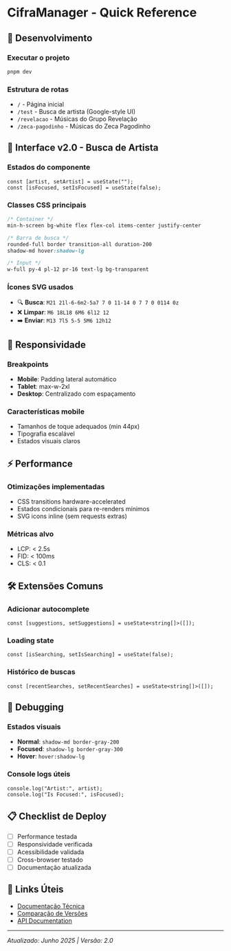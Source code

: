 # CifraManager - Quick Reference

## 🚀 Desenvolvimento

### Executar o projeto

```bash
pnpm dev
```

### Estrutura de rotas

- `/` - Página inicial
- `/test` - Busca de artista (Google-style UI)
- `/revelacao` - Músicas do Grupo Revelação
- `/zeca-pagodinho` - Músicas do Zeca Pagodinho

## 🎨 Interface v2.0 - Busca de Artista

### Estados do componente

```tsx
const [artist, setArtist] = useState("");
const [isFocused, setIsFocused] = useState(false);
```

### Classes CSS principais

```css
/* Container */
min-h-screen bg-white flex flex-col items-center justify-center

/* Barra de busca */
rounded-full border transition-all duration-200
shadow-md hover:shadow-lg

/* Input */
w-full py-4 pl-12 pr-16 text-lg bg-transparent
```

### Ícones SVG usados

- 🔍 **Busca**: `M21 21l-6-6m2-5a7 7 0 11-14 0 7 7 0 0114 0z`
- ❌ **Limpar**: `M6 18L18 6M6 6l12 12`
- ➡️ **Enviar**: `M13 7l5 5-5 5M6 12h12`

## 📱 Responsividade

### Breakpoints

- **Mobile**: Padding lateral automático
- **Tablet**: max-w-2xl
- **Desktop**: Centralizado com espaçamento

### Características mobile

- Tamanhos de toque adequados (min 44px)
- Tipografia escalável
- Estados visuais claros

## ⚡ Performance

### Otimizações implementadas

- CSS transitions hardware-accelerated
- Estados condicionais para re-renders mínimos
- SVG icons inline (sem requests extras)

### Métricas alvo

- LCP: < 2.5s
- FID: < 100ms
- CLS: < 0.1

## 🛠️ Extensões Comuns

### Adicionar autocomplete

```tsx
const [suggestions, setSuggestions] = useState<string[]>([]);
```

### Loading state

```tsx
const [isSearching, setIsSearching] = useState(false);
```

### Histórico de buscas

```tsx
const [recentSearches, setRecentSearches] = useState<string[]>([]);
```

## 🔧 Debugging

### Estados visuais

- **Normal**: `shadow-md border-gray-200`
- **Focused**: `shadow-lg border-gray-300`
- **Hover**: `hover:shadow-lg`

### Console logs úteis

```tsx
console.log("Artist:", artist);
console.log("Is Focused:", isFocused);
```

## 📋 Checklist de Deploy

- [ ] Performance testada
- [ ] Responsividade verificada
- [ ] Acessibilidade validada
- [ ] Cross-browser testado
- [ ] Documentação atualizada

## 🎯 Links Úteis

- [Documentação Técnica](docs/test-page-v2.md)
- [Comparação de Versões](docs/ui-comparison.md)
- [API Documentation](docs/api-documentation.md)

---

_Atualizado: Junho 2025 | Versão: 2.0_
